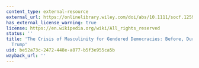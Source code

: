 ```yaml
---
content_type: external-resource
external_url: https://onlinelibrary.wiley.com/doi/abs/10.1111/socf.12599
has_external_license_warning: true
license: https://en.wikipedia.org/wiki/All_rights_reserved
status: ''
title: 'The Crisis of Masculinity for Gendered Democracies: Before, During, and After
  Trump'
uid: be52a73c-2472-448e-a877-b5f3e955ca5b
wayback_url: ''
---
```

